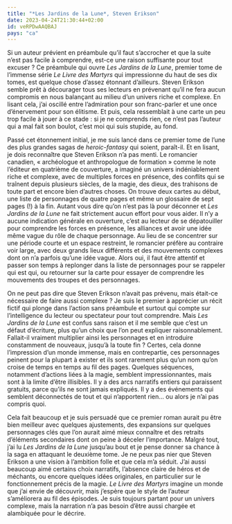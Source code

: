 ```yaml
---
title: "*Les Jardins de la Lune*, Steven Erikson"
date: 2023-04-24T21:30:44+02:00
id: veRPDwAAQBAJ
pays: "ca"
---
```


Si un auteur prévient en préambule qu’il faut s’accrocher et que la suite n’est pas facile à comprendre, est-ce une raison suffisante pour tout excuser ? Ce préambule qui ouvre *Les Jardins de la Lune*, premier tome de l’immense série *Le Livre des Martyrs* qui impressionne du haut de ses dix tomes, est quelque chose d’assez étonnant d’ailleurs. Steven Erikson semble prêt à décourager tous ses lecteurs en prévenant qu’il ne fera aucun compromis en nous balançant au milieu d’un univers riche et complexe. En lisant cela, j’ai oscillé entre l’admiration pour son franc-parler et une once d’énervement pour son élitisme. Et puis, cela ressemblait à une carte un peu trop facile à jouer à ce stade : si je ne comprends rien, ce n’est pas l’auteur qui a mal fait son boulot, c’est moi qui suis stupide, au fond. 

Passé cet étonnement initial, je me suis lancé dans ce premier tome de l’une des plus grandes sagas de *heroic-fantasy* qui soient, paraît-il. Et en lisant, je dois reconnaître que Steven Erikson n’a pas menti. Le romancier canadien, « archéologue et anthropologue de formation » comme le note l’éditeur en quatrième de couverture, a imaginé un univers indéniablement riche et complexe, avec de multiples forces en présence, des conflits qui se traînent depuis plusieurs siècles, de la magie, des dieux, des trahisons de toute part et encore bien d’autres choses. On trouve deux cartes au début, une liste de personnages de quatre pages et même un glossaire de sept pages (!) à la fin. Autant vous dire qu’on n’est pas là pour déconner et *Les Jardins de la Lune* ne fait strictement aucun effort pour vous aider. Il n’y a aucune indication générale en ouverture, c’est au lecteur de se dépatouiller pour comprendre les forces en présence, les alliances et avoir une idée même vague du rôle de chaque personnage. Au lieu de se concentrer sur une période courte et un espace restreint, le romancier préfère au contraire voir large, avec deux grands lieux différents et des mouvements complexes dont on n’a parfois qu’une idée vague. Alors oui, il faut être attentif et passer son temps à replonger dans la liste de personnages pour se rappeler qui est qui, ou retourner sur la carte pour essayer de comprendre les mouvements des troupes et des personnages. 

On ne peut pas dire que Steven Erikson n’avait pas prévenu, mais était-ce nécessaire de faire aussi complexe ? Je suis le premier à apprécier un récit fictif qui plonge dans l’action sans préambule et surtout qui compte sur l’intelligence du lecteur ou spectateur pour tout comprendre. Mais *Les Jardins de la Lune* est confus sans raison et il me semble que c’est un défaut d’écriture, plus qu’un choix que l’on peut expliquer raisonnablement. Fallait-il vraiment multiplier ainsi les personnages et en introduire constamment de nouveaux, jusqu’à la toute fin ? Certes, cela donne l’impression d’un monde immense, mais en contrepartie, ces personnages peinent pour la plupart à exister et ils sont rarement plus qu’un nom qu’on croise de temps en temps au fil des pages. Quelques séquences, notamment d’actions liées à la magie, semblent impressionnantes, mais sont à la limite d’être illisibles. Il y a des arcs narratifs entiers qui paraissent gratuits, parce qu’ils ne sont jamais expliqués. Il y a des événements qui semblent déconnectés de tout et qui n’apportent rien… ou alors je n’ai pas compris quoi.

Cela fait beaucoup et je suis persuadé que ce premier roman aurait pu être bien meilleur avec quelques ajustements, des expansions sur quelques personnages clés que l’on aurait aimé mieux connaître et des retraits d’éléments secondaires dont on peine à déceler l’importance. Malgré tout, j’ai lu *Les Jardins de la Lune* jusqu’au bout et je pense donner sa chance à la saga en attaquant le deuxième tome. Je ne peux pas nier que Steven Erikson a une vision à l’ambition folle et que cela m’a séduit. J’ai aussi beaucoup aimé certains choix narratifs, l’absence claire de héros et de méchants, ou encore quelques idées originales, en particulier sur le fonctionnement précis de la magie. *Le Livre des Martyrs* imagine un monde que j’ai envie de découvrir, mais j’espère que le style de l’auteur s’améliorera au fil des épisodes. Je suis toujours partant pour un univers complexe, mais la narration n’a pas besoin d’être aussi chargée et alambiquée pour le décrire.




